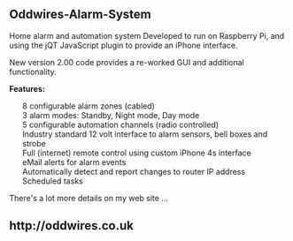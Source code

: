 <h2>Oddwires-Alarm-System</h2>

Home alarm and automation system
Developed to run on Raspberry Pi, and using the jQT JavaScript plugin to provide an iPhone interface.

New version 2.00 code provides a re-worked GUI and additional functionality.<br>

<b>Features:</b><br>
<ul>
  8 configurable alarm zones (cabled)<br>
  3 alarm modes: Standby, Night mode, Day mode<br>
  5 configurable automation channels (radio controlled)<br>
  Industry standard 12 volt interface to alarm sensors, bell boxes and strobe<br>
  Full  (internet) remote control using custom iPhone 4s interface<br>
  eMail alerts for alarm events<br>
  Automatically detect and report changes to router IP address<br>
  Scheduled tasks<br>
</ul>

There's a lot more details on my web site ...

<h2>http://oddwires.co.uk </h2>
